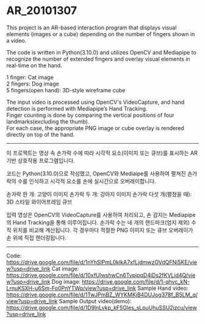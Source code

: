 # AR_20101307
This project is an AR-based interaction program that displays visual elements (images or a cube) depending on the number of fingers shown in a video.

The code is written in Python(3.10.0) and utilizes OpenCV and Mediapipe to recognize the number of extended fingers and overlay visual elements in real-time on the hand.

1 finger: Cat image  
2 fingers: Dog image  
5 fingers(open hand): 3D-style wireframe cube

The input video is processed using OpenCV's VideoCapture, and hand detection is performed with Mediapipe’s Hand Tracking.  
Finger counting is done by comparing the vertical positions of four landmarks(excluding the thumb).  
For each case, the appropriate PNG image or cube overlay is rendered directly on top of the hand.

---

이 프로젝트는 영상 속 손가락 수에 따라 시각적 요소(이미지 또는 큐브)를 표시하는 AR 기반 상호작용 프로그램입니다.

코드는 Python(3.10.0)으로 작성했고, OpenCV와 Mediaipe를 사용하여 펼쳐진 손가락의 수를 인식하고 시각적 요소를 손에 실시간으로 오버레이합니다.

손가락 한 개: 고양이 이미지
손가락 두 개: 강아지 이미지
손가락 다섯 개(펼쳤을 때): 3D 스타일 와이어프레임 큐브

입력 영상은 OpenCV의 VideoCapture를 사용하여 처리되고, 손 감지는 Mediapipe의 Hand Tracking을 통해 이루어집니다.
손가락 수는 네 개의 랜드마크(엄지 제외) 수직 위치를 비교해 계산됩니다.
각 경우마다 적절한 PNG 이미지 또는 큐브 오버레이가 손 위에 직접 렌더링됩니다.

---

Code: https://drive.google.com/file/d/1nYhSlPmL0klkA7xfLjdmwzOVdQFNj5KE/view?usp=drive_link
Cat image: https://drive.google.com/file/d/10xfUlwshwCn6TvpjpqD4iDs2fKVLid4Q/view?usp=drive_link
Dog image: https://drive.google.com/file/d/1-qhvc_kN-LrnuKSXH-u6Sm-Fo0PnYTWq/view?usp=drive_link
Sample Hand video: https://drive.google.com/file/d/1TwJPmBZ_WYKMKjB4DUJog378f_B5LM_q/view?usp=drive_link
Sample Output video(demo): https://drive.google.com/file/d/1D9lnLvkp_kF5Gles_sLpuUhuSSU2jzcu/view?usp=drive_link

